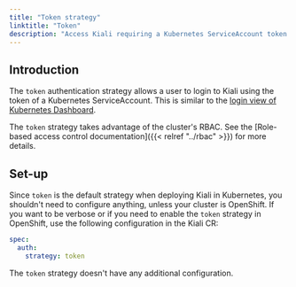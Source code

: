 ```yaml
---
title: "Token strategy"
linktitle: "Token"
description: "Access Kiali requiring a Kubernetes ServiceAccount token."
---
```


## Introduction

The `token` authentication strategy allows a user to login to Kiali using the
token of a Kubernetes ServiceAccount. This is similar to the
[login view of Kubernetes Dashboard](https://github.com/kubernetes/dashboard/blob/master/docs/user/access-control/README.md#login-view).

The `token` strategy takes advantage of the cluster's RBAC. See the [Role-based access control documentation]({{< relref "../rbac" >}})
for more details.

## Set-up

Since `token` is the default strategy when deploying Kiali in Kubernetes, you
shouldn't need to configure anything, unless your cluster is OpenShift. If you
want to be verbose or if you need to enable the `token` strategy in OpenShift,
use the following configuration in the Kiali CR:

```yaml
spec:
  auth:
    strategy: token
```

The `token` strategy doesn't have any additional configuration.
